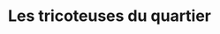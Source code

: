 ---
title: Les tricoteuses du quartier
description: Site web & E-commerce
resume:
  titre: Les tricoteuses du quartier
  court: Site web & E-commerce
identifiant:
slug:
ordre: 1
image: /img/tricoteuses-boutique-en-ligne-2.jpg
i18n: fr
portfolios:
  - E-commerce
link:
  external: true
  url: https://ecoledetricot.com/
draft: true
---